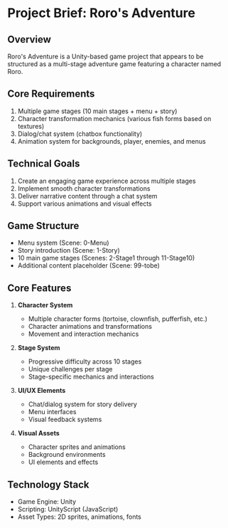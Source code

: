 # Project Brief: Roro's Adventure

## Overview
Roro's Adventure is a Unity-based game project that appears to be structured as a multi-stage adventure game featuring a character named Roro.

## Core Requirements
1. Multiple game stages (10 main stages + menu + story)
2. Character transformation mechanics (various fish forms based on textures)
3. Dialog/chat system (chatbox functionality)
4. Animation system for backgrounds, player, enemies, and menus

## Technical Goals
1. Create an engaging game experience across multiple stages
2. Implement smooth character transformations
3. Deliver narrative content through a chat system
4. Support various animations and visual effects

## Game Structure
- Menu system (Scene: 0-Menu)
- Story introduction (Scene: 1-Story)
- 10 main game stages (Scenes: 2-Stage1 through 11-Stage10)
- Additional content placeholder (Scene: 99-tobe)

## Core Features
1. **Character System**
   - Multiple character forms (tortoise, clownfish, pufferfish, etc.)
   - Character animations and transformations
   - Movement and interaction mechanics

2. **Stage System**
   - Progressive difficulty across 10 stages
   - Unique challenges per stage
   - Stage-specific mechanics and interactions

3. **UI/UX Elements**
   - Chat/dialog system for story delivery
   - Menu interfaces
   - Visual feedback systems

4. **Visual Assets**
   - Character sprites and animations
   - Background environments
   - UI elements and effects

## Technology Stack
- Game Engine: Unity
- Scripting: UnityScript (JavaScript)
- Asset Types: 2D sprites, animations, fonts
